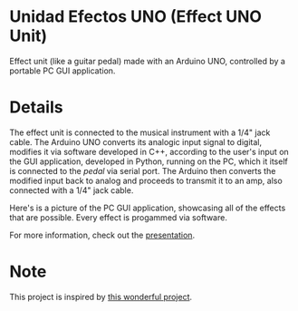 # Unidad Efectos UNO (Effect UNO Unit)

Effect unit (like a guitar pedal) made with an Arduino UNO, controlled by a portable PC GUI application.

# Details
The effect unit is connected to the musical instrument with a 1/4" jack cable. The Arduino UNO converts its analogic input signal to digital, modifies it via software developed in C++, according to the user's input on the GUI application, developed in Python, running on the PC, which it itself is connected to the _pedal_ via serial port. The Arduino then converts the modified input back to analog and proceeds to transmit it to an amp, also connected with a 1/4" jack cable.

Here's is a picture of the PC GUI application, showcasing all of the effects that are possible. Every effect is progammed via software.

For more information, check out the [presentation](https://github.com/garatma/unidad-efectos-uno/raw/master/proyecto/informe/Presentaci%C3%B3n.pdf).

# Note
This project is inspired by [this wonderful project](https://www.electrosmash.com/pedalshield-uno).
